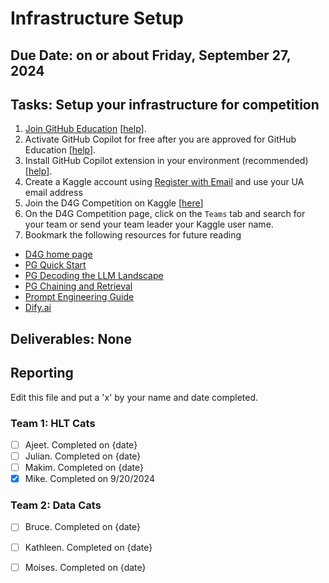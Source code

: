 # Infrastructure Setup

## Due Date: on or about Friday, September 27, 2024

## Tasks: Setup your infrastructure for competition
1. [Join GitHub Education](https://education.github.com/discount_requests/application) [[help](https://docs.github.com/en/education/explore-the-benefits-of-teaching-and-learning-with-github-education/github-education-for-students/apply-to-github-education-as-a-student)].
1. Activate GitHub Copilot for free after you are approved for GitHub Education [[help](https://docs.github.com/en/copilot/managing-copilot/managing-copilot-as-an-individual-subscriber/managing-your-copilot-subscription/getting-free-access-to-copilot-as-a-student-teacher-or-maintainer)].
1. Install GitHub Copilot extension in your environment (recommended) [[help](https://docs.github.com/en/copilot/managing-copilot/configure-personal-settings/installing-the-github-copilot-extension-in-your-environment)].
1. Create a Kaggle account using [Register with Email](https://www.kaggle.com/account/login?phase=startRegisterTab&returnUrl=%2F) and use your UA email address
1. Join the D4G Competition on Kaggle [[here](https://www.kaggle.com/t/f7fccc44624e4ac383ae15b858a3f157)]
1. On the D4G Competition page, click on the `Teams` tab and search for your team or send your team leader your Kaggle user name.
1. Bookmark the following resources for future reading
  - [D4G home page](https://business.purdue.edu/events/data4good/home.php)
  - [PG Quick Start](https://docs.predictionguard.com/guides-and-concepts/getting-started/quick-start)
  - [PG Decoding the LLM Landscape](https://predictionguard.com/blog/llms)
  - [PG Chaining and Retrieval](https://docs.predictionguard.com/usingllms/augmentation)
  - [Prompt Engineering Guide](https://www.promptingguide.ai/)
  - [Dify.ai](https://cloud.dify.ai/signin)

## Deliverables: None

## Reporting
Edit this file and put a 'x' by your name and date completed.

### Team 1: HLT Cats
- [ ] Ajeet. Completed on {date}
- [ ] Julian. Completed on {date}
- [ ] Makim. Completed on {date}
- [x] Mike. Completed on 9/20/2024

### Team 2:  Data Cats
- [ ] Bruce. Completed on {date}
- [ ] Kathleen. Completed on {date}
- [ ] Moises. Completed on {date}

